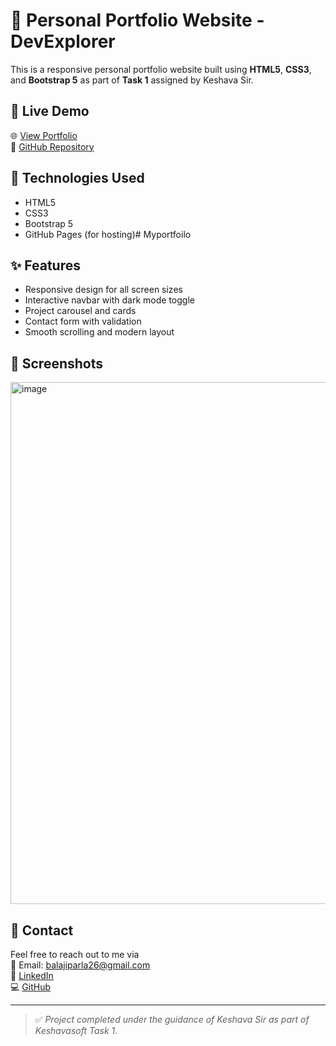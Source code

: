 # 💼 Personal Portfolio Website - DevExplorer

This is a responsive personal portfolio website built using **HTML5**, **CSS3**, and **Bootstrap 5** as part of **Task 1** assigned by Keshava Sir.

## 🚀 Live Demo
🌐 [View Portfolio](https://balajipa03.github.io/)  
📁 [GitHub Repository](https://github.com/Balajipa03/)

## 🧰 Technologies Used
- HTML5
- CSS3
- Bootstrap 5
- GitHub Pages (for hosting)# Myportfoilo
  
## ✨ Features
- Responsive design for all screen sizes
- Interactive navbar with dark mode toggle
- Project carousel and cards
- Contact form with validation
- Smooth scrolling and modern layout

## 📸 Screenshots
<img width="1871" height="835" alt="image" src="https://github.com/user-attachments/assets/e71ec86c-5c27-4d48-9a7d-7c01c46ff336" />


## 📧 Contact
Feel free to reach out to me via  
📩 Email: balajiparla26@gmail.com  
🔗 [LinkedIn](https://linkedin.com/in/balajiparla)  
💻 [GitHub](https://github.com/Balajipa03)

---

> ✅ *Project completed under the guidance of Keshava Sir as part of Keshavasoft Task 1.*

